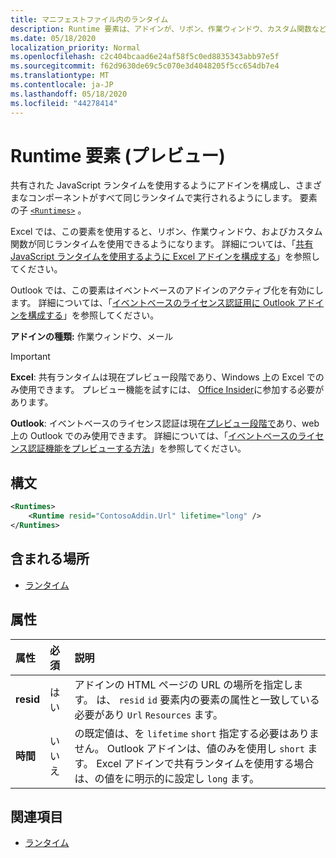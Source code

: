 ```yaml
---
title: マニフェストファイル内のランタイム
description: Runtime 要素は、アドインが、リボン、作業ウィンドウ、カスタム関数など、さまざまなコンポーネントに対して共有 JavaScript ランタイムを使用するように構成します。
ms.date: 05/18/2020
localization_priority: Normal
ms.openlocfilehash: c2c404bcaad6e24af58f5c0ed8835343abb97e5f
ms.sourcegitcommit: f62d9630de69c5c070e3d4048205f5cc654db7e4
ms.translationtype: MT
ms.contentlocale: ja-JP
ms.lasthandoff: 05/18/2020
ms.locfileid: "44278414"
---
```

# <a name="runtime-element-preview"></a>Runtime 要素 (プレビュー)

共有された JavaScript ランタイムを使用するようにアドインを構成し、さまざまなコンポーネントがすべて同じランタイムで実行されるようにします。 要素の子 [`<Runtimes>`](runtimes.md) 。

Excel では、この要素を使用すると、リボン、作業ウィンドウ、およびカスタム関数が同じランタイムを使用できるようになります。 詳細については、「[共有 JavaScript ランタイムを使用するように Excel アドインを構成する](../../excel/configure-your-add-in-to-use-a-shared-runtime.md)」を参照してください。

Outlook では、この要素はイベントベースのアドインのアクティブ化を有効にします。 詳細については、「[イベントベースのライセンス認証用に Outlook アドインを構成する](../../outlook/autolaunch.md)」を参照してください。

**アドインの種類:** 作業ウィンドウ、メール

> [!IMPORTANT]
> **Excel**: 共有ランタイムは現在プレビュー段階であり、Windows 上の Excel でのみ使用できます。 プレビュー機能を試すには、 [Office Insider](https://insider.office.com/)に参加する必要があります。
>
> **Outlook**: イベントベースのライセンス認証は現在[プレビュー段階で](../../reference/objectmodel/preview-requirement-set/outlook-requirement-set-preview.md)あり、web 上の Outlook でのみ使用できます。 詳細については、「[イベントベースのライセンス認証機能をプレビューする方法](../../outlook/autolaunch.md#how-to-preview-the-event-based-activation-feature)」を参照してください。

## <a name="syntax"></a>構文

```XML
<Runtimes>
    <Runtime resid="ContosoAddin.Url" lifetime="long" />
</Runtimes>
```

## <a name="contained-in"></a>含まれる場所

- [ランタイム](runtimes.md)

## <a name="attributes"></a>属性

|  属性  |  必須  |  説明  |
|:-----|:-----|:-----|
|  **resid**  |  はい  | アドインの HTML ページの URL の場所を指定します。 は、 `resid` `id` 要素内の要素の属性と一致している必要があり `Url` `Resources` ます。 |
|  **時間**  |  いいえ  | の既定値は、を `lifetime` `short` 指定する必要はありません。 Outlook アドインは、値のみを使用し `short` ます。 Excel アドインで共有ランタイムを使用する場合は、の値をに明示的に設定し `long` ます。 |

## <a name="see-also"></a>関連項目

- [ランタイム](runtimes.md)
